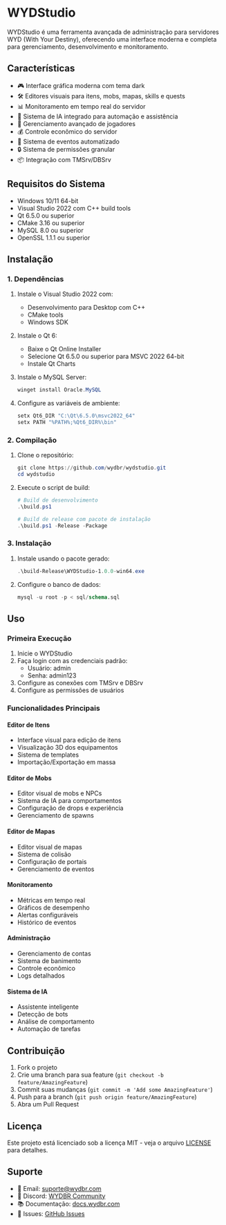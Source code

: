 # WYDStudio

WYDStudio é uma ferramenta avançada de administração para servidores WYD (With Your Destiny), oferecendo uma interface moderna e completa para gerenciamento, desenvolvimento e monitoramento.

## Características

- 🎮 Interface gráfica moderna com tema dark
- 🛠️ Editores visuais para itens, mobs, mapas, skills e quests
- 📊 Monitoramento em tempo real do servidor
- 🤖 Sistema de IA integrado para automação e assistência
- 👥 Gerenciamento avançado de jogadores
- 💰 Controle econômico do servidor
- 🎯 Sistema de eventos automatizado
- 🔒 Sistema de permissões granular
- 📦 Integração com TMSrv/DBSrv

## Requisitos do Sistema

- Windows 10/11 64-bit
- Visual Studio 2022 com C++ build tools
- Qt 6.5.0 ou superior
- CMake 3.16 ou superior
- MySQL 8.0 ou superior
- OpenSSL 1.1.1 ou superior

## Instalação

### 1. Dependências

1. Instale o Visual Studio 2022 com:
   - Desenvolvimento para Desktop com C++
   - CMake tools
   - Windows SDK

2. Instale o Qt 6:
   - Baixe o Qt Online Installer
   - Selecione Qt 6.5.0 ou superior para MSVC 2022 64-bit
   - Instale Qt Charts

3. Instale o MySQL Server:
   ```powershell
   winget install Oracle.MySQL
   ```

4. Configure as variáveis de ambiente:
   ```powershell
   setx Qt6_DIR "C:\Qt\6.5.0\msvc2022_64"
   setx PATH "%PATH%;%Qt6_DIR%\bin"
   ```

### 2. Compilação

1. Clone o repositório:
   ```powershell
   git clone https://github.com/wydbr/wydstudio.git
   cd wydstudio
   ```

2. Execute o script de build:
   ```powershell
   # Build de desenvolvimento
   .\build.ps1

   # Build de release com pacote de instalação
   .\build.ps1 -Release -Package
   ```

### 3. Instalação

1. Instale usando o pacote gerado:
   ```powershell
   .\build-Release\WYDStudio-1.0.0-win64.exe
   ```

2. Configure o banco de dados:
   ```sql
   mysql -u root -p < sql/schema.sql
   ```

## Uso

### Primeira Execução

1. Inicie o WYDStudio
2. Faça login com as credenciais padrão:
   - Usuário: admin
   - Senha: admin123
3. Configure as conexões com TMSrv e DBSrv
4. Configure as permissões de usuários

### Funcionalidades Principais

#### Editor de Itens
- Interface visual para edição de itens
- Visualização 3D dos equipamentos
- Sistema de templates
- Importação/Exportação em massa

#### Editor de Mobs
- Editor visual de mobs e NPCs
- Sistema de IA para comportamentos
- Configuração de drops e experiência
- Gerenciamento de spawns

#### Editor de Mapas
- Editor visual de mapas
- Sistema de colisão
- Configuração de portais
- Gerenciamento de eventos

#### Monitoramento
- Métricas em tempo real
- Gráficos de desempenho
- Alertas configuráveis
- Histórico de eventos

#### Administração
- Gerenciamento de contas
- Sistema de banimento
- Controle econômico
- Logs detalhados

#### Sistema de IA
- Assistente inteligente
- Detecção de bots
- Análise de comportamento
- Automação de tarefas

## Contribuição

1. Fork o projeto
2. Crie uma branch para sua feature (`git checkout -b feature/AmazingFeature`)
3. Commit suas mudanças (`git commit -m 'Add some AmazingFeature'`)
4. Push para a branch (`git push origin feature/AmazingFeature`)
5. Abra um Pull Request

## Licença

Este projeto está licenciado sob a licença MIT - veja o arquivo [LICENSE](LICENSE) para detalhes.

## Suporte

- 📧 Email: suporte@wydbr.com
- 💬 Discord: [WYDBR Community](https://discord.gg/wydbr)
- 📚 Documentação: [docs.wydbr.com](https://docs.wydbr.com)
- 🐛 Issues: [GitHub Issues](https://github.com/wydbr/wydstudio/issues)
